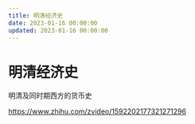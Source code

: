 ```yaml
---
title: 明清经济史
date: 2023-01-16 00:00:00
updated: 2023-01-16 00:00:00
---
```


# 明清经济史

明清及同时期西方的货币史

https://www.zhihu.com/zvideo/1592202177321271296
